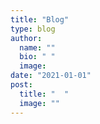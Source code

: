```yaml
---
title: "Blog"
type: blog
author:
  name: ""
  bio: " "
  image:
date: "2021-01-01"
post:
  title: "  "
  image: ""
---
```


